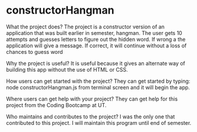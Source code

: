 # constructorHangman

What the project does? The project is a constructor version of an application that was built earlier in semester, hangman. The user gets 10 attempts and guesses letters to figure out the hidden word. If wrong a the application will give a message. If correct, it will continue without a loss of chances to guess word

Why the project is useful? It is useful because it gives an alternate way of building this app without the use of HTML or CSS. 

How users can get started with the project? They can get started by typing: node constructorHangman.js from terminal screen and it will begin the app.

Where users can get help with your project? They can get help for this project from the Coding Bootcamp at UT.

Who maintains and contributes to the project? I was the only one that contributed to this project. I will maintain this program until end of semester.
